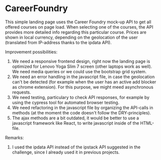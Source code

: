 # CareerFoundry

This simple landing page uses the Career Foundry mock-up API to get all offered courses on page load.
When selecting one of the courses, the API provides more detailed info regarding this particular course. 
Prices are shown in local currency, depending on the geolocation of the user (translated from IP-address thanks to the ipdata API).

Improvement possibilities:
1) We need a responsive frontend design, right now the landing page is optimized for Lenovo Yoga Slim 7 screen (other laptops work as well). We need media queries or we could use the bootstrap grid system.
2) We need an error handling in the javascript file, in case the geolocation can't be detected (for example when the user has an active add blocker as chrome extension). For this purpose, we might meed asynchronous requests.
3) We need testing, particulary to check API responses, for example by using the cypress tool for automated browser testing.
4) We need refactoring in the javascript file by organizing the API-calls in methods (at the moment the code doesn't follow the DRY-principles).
5) The ajax methods are a bit outdated, it would be better to use a javascript framework like React, to write javascript inside of the HTML-file.

Remarks:
1) I used the ipdata API instead of the ipstack API suggested in the challenge, since I already used it in previous projects. 
